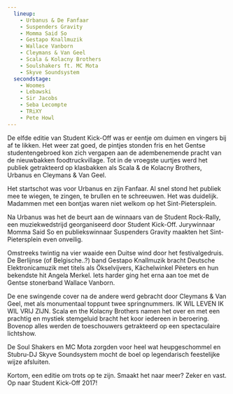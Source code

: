 ```yaml
---
  lineup:
    - Urbanus & De Fanfaar
    - Suspenders Gravity
    - Momma Said So
    - Gestapo Knallmuzik
    - Wallace Vanborn
    - Cleymans & Van Geel
    - Scala & Kolacny Brothers
    - Soulshakers ft. MC Mota
    - Skyve Soundsystem
  secondstage:
    - Woomes
    - Lebawski
    - Sir Jacobs
    - Seba Lecompte
    - TRiXY
    - Pete Howl
---
```


De elfde editie van Student Kick-Off was er eentje om duimen en vingers bij af te likken. Het weer zat goed, de pintjes stonden fris en het Gentse studentengebroed kon zich vergapen aan de adembenemende pracht van de nieuwbakken foodtruckvillage. Tot in de vroegste uurtjes werd het publiek getrakteerd op klasbakken als Scala & de Kolacny Brothers, Urbanus en Cleymans & Van Geel.

Het startschot was voor Urbanus en zijn Fanfaar. Al snel stond het publiek mee te wiegen, te zingen, te brullen en te schreeuwen. Het was duidelijk. Madammen met een bontjas waren niet welkom op het Sint-Pietersplein.

Na Urbanus was het de beurt aan de winnaars van de Student Rock-Rally, een muziekwedstrijd georganiseerd door Student Kick-Off. Jurywinnaar Momma Said So en publiekswinnaar Suspenders Gravity maakten het Sint-Pietersplein even onveilig.

Omstreeks twintig na vier waaide een Duitse wind door het festivalgedruis. De Berlijnse (of Belgische..?) band Gestapo Knallmuzik bracht Deutsche Elektronicamuzik met titels als Ökselvijvers, Kächelwinkel Pëeters en hun bekendste hit Angela Merkel. Iets harder ging het erna aan toe met de Gentse stonerband Wallace Vanborn.

De ene swingende cover na de andere werd gebracht door Cleymans & Van Geel, met als monumentaal toppunt twee springnummers. IK WIL LEVEN IK WIL VRIJ ZIJN. Scala en the Kolacny Brothers namen het over en met een prachtig en mystiek stemgeluid bracht het koor iedereen in beroering. Bovenop alles werden de toeschouwers getrakteerd op een spectaculaire lichtshow.

De Soul Shakers en MC Mota zorgden voor heel wat heupgeschommel en Stubru-DJ Skyve Soundsystem mocht de boel op legendarisch feestelijke wijze afsluiten.

Kortom, een editie om trots op te zijn. Smaakt het naar meer? Zeker en vast. Op naar Student Kick-Off 2017!
